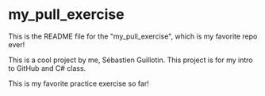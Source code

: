 # my_pull_exercise

This is the README file for the "my_pull_exercise", which is my favorite repo ever!

This is a cool project by me, Sébastien Guillotin.
This project is for my intro to GitHub and C# class.

This is my favorite practice exercise so far!
